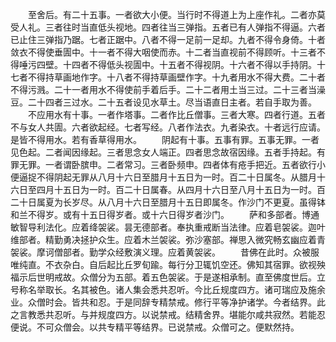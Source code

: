<!-- { "loadSidebar": true } -->
　　至舍后。有二十五事。一者欲大小便。当行时不得道上为上座作礼。二者亦莫受人礼。三者往时当直低头视地。四者往当三弹指。五者已有人弹指不得逼。六者已止住三弹指乃踞。七者正踞中。八者不得一足前一足却。九者不得令身倚。十者敛衣不得使垂圊中。十一者不得大咽使而赤。十二者当直视前不得顾听。十三者不得唾污四壁。十四者不得低头视圊中。十五者不得视阴。十六者不得以手持阴。十七者不得持草画地作字。十八者不得持草画壁作字。十九者用水不得大费。二十者不得污溅。二十一者用水不得使前手着后手。二十二者用土当三过。二十三者当澡豆。二十四者三过水。二十五者设见水草土。尽当语直日主者。若自手取为善。
　　不应用水有十事。一者作塔事。二者作比丘僧事。三者大寒。四者行道。五者不与女人共圊。六者欲起经。七者写经。八者作法衣。九者染衣。十者远行应请。是皆不得用水。若有香草得用水。
　　阴起有十事。五事有罪。五事无罪。一者见色起。二者闻因缘起。三者思念女人端正。四者思念故宿因缘。五者手持起。有罪无罪。一者谓卧膑申。二者常习。三者卧频申。四者体有疮手把近。五者欲行小便逼捉不得阴起无罪从八月十六日至腊月十五日为一时。百二十日属冬。从腊月十六日至四月十五日为一时。百二十日属春。从四月十六日至八月十五日为一时。百二十日属夏为长岁尽。从八月十六日至腊月十五日即属冬。作沙门不更夏。虽得钵和兰不得岁。或有十五日得岁者。或十六日得岁者沙门。
　　萨和多部者。博通敏智导利法化。应着绛袈裟。昙无德部者。奉执重戒断当法律。应着皂袈裟。迦叶维部者。精勤勇决拯护众生。应着木兰袈裟。弥沙塞部。禅思入微究畅玄幽应着青袈裟。摩诃僧部者。勤学众经敷演义理。应着黄袈裟。
　　昔佛在此时。众被服唯纯直。不衣杂白。自后起比丘罗旬踰。每行分卫辄饥空还。佛知其宿罪。欲视殃福示后世明戒故。众僧分为五部。着五色袈裟。于是遂相承制。直至佛度世后。立号称名举取长。名其被色。诸人集会悉共忍听。今比丘规度四方。诸可瑞应及施余业。众僧时会。皆共和忍。于是同辞专精禁戒。修行平等净护诸学。今者结界。此之言教悉共忍听。与并规度四方。以说禁戒。结精舍界。堪能尔咸共寂然。若能忍便说。不可众僧会。以共专精平等结界。已说禁戒。众僧可之。便默然持。


